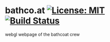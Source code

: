 # bathco.at [![License: MIT](https://img.shields.io/badge/License-MIT-yellow.svg)](https://opensource.org/licenses/MIT) [![Build Status](https://ci.matse.dev/api/badges/matse/bathco.at/status.svg)](https://ci.matse.dev/matse/bathco.at)
webgl webpage of the bathcoat crew